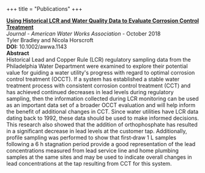 +++
title = "Publications"
+++

[**Using Historical LCR and Water Quality Data to Evaluate Corrosion Control Treatment**](https://awwa.onlinelibrary.wiley.com/doi/abs/10.1002/awwa.1143)<br/>
*Journal - American Water Works Association* - October 2018<br/>
Tyler Bradley and Nicola Horscroft<br/>
**DOI:** 10.1002/awwa.1143<br/>
**Abstract**<br/>
Historical Lead and Copper Rule (LCR) regulatory sampling data from the Philadelphia Water Department were examined to explore their potential value for guiding a water utility's progress with regard to optimal corrosion control treatment (OCCT). If a system has established a stable water treatment process with consistent corrosion control treatment (CCT) and has achieved continued decreases in lead levels during regulatory sampling, then the information collected during LCR monitoring can be used as an important data set of a broader OCCT evaluation and will help inform the benefit of additional changes in CCT. Since water utilities have LCR data dating back to 1992, these data should be used to make informed decisions. This research also showed that the addition of orthophosphate has resulted in a significant decrease in lead levels at the customer tap. Additionally, profile sampling was performed to show that first‐draw 1 L samples following a 6 h stagnation period provide a good representation of the lead concentrations measured from lead service line and home plumbing samples at the same sites and may be used to indicate overall changes in lead concentrations at the tap resulting from CCT for this system.

